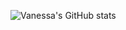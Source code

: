 ![Vanessa's GitHub stats](https://github-readme-stats.vercel.app/api?username=vanessalb08&show_icons=true&theme=dark)


